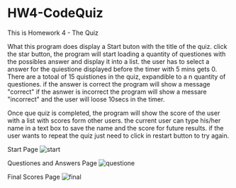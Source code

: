 # HW4-CodeQuiz

This is Homework 4 - The Quiz

What this program does display a Start buton with the title of the quiz.
click the star button, the program will start  loading a quantity of questiones with the possibles answer and display it into a list.
the user has to select a answer for the quiestione displayed before the timer with 5 mins gets 0.
There are a totoal of 15 quistiones in the quiz, expandible to a n quantity of questiones.
if the answer is correct the program will show a message "correct"
if the asnwer is incorrect the program will show a messare "incorrect" and the user will loose 10secs in the timer.

Once que quiz is completed, the program will show the score of the user with a list with scores form other users.
the current user can type his/her name in a text box to save the name and the score for future results.
if the user wants to repeat the quiz just need to click in restart button to try again.

Start Page
![start](/screeshots/start.PNG)

Questiones and Answers Page
![questione](/screeshots/questione.PNG)

Final Scores Page
![final](/screeshots/final.PNG)


